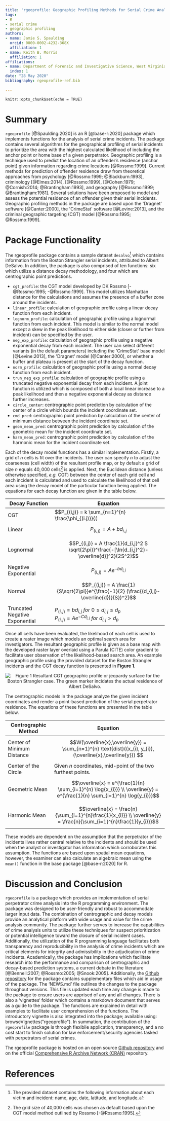 ```yaml
---
title: 'rgeoprofile: Geographic Profiling Methods for Serial Crime Analysis'
tags:
- R
- serial crime
- geographic profiling
authors:
- name: Jamie S. Spaulding
  orcid: 0000-0002-4232-368X
  affiliation: 1
- name: Keith B. Morris
  affiliation: 1
affiliations:
- name: Department of Forensic and Investigative Science, West Virginia University, Morgantown, WV, USA
  index: 1
date: "28 May 2020"
bibliography: rgeoprofile-ref.bib
 
---
```


```{r setup, include=FALSE}
knitr::opts_chunk$set(echo = TRUE)
```

# Summary

`rgeoprofile` [@Spaulding:2020] is an R [@base-r:2020] package which implements functions for the analysis of serial crime incidents. The package contains several algorithms for the geographical profiling of serial incidents to prioritize the area with the highest calculated likelihood of including the anchor point or home base of a given perpetrator. Geographic profiling is a technique used to predict the location of an offender’s residence (anchor point) given information regarding crime locations [@Rossmo:1999]. Current methods for prediction of offender residence draw from theoretical approaches from psychology [@Rossmo:1999; @Blackburn:1993], criminology [@Elmes:2014], [@Rossmo:1999], [@Cohen:1979; @Cornish:2014; @Brantingham:1993], and geography [@Rossmo:1999; @Brantingham:1981]. Several solutions have been proposed to model and assess the potential residence of an offender given their serial incidents. Geographic profiling methods in the package are based upon the 'Dragnet' software [@Canter:2000], the 'CrimeStat' software [@Levine:2013], and the criminal geographic targeting (CGT) model [@Rossmo:1995; @Rossmo:1999]. 

# Package Functionality

The rgeoprofile package contains a sample dataset `desalvo`[^1]  which contains information from the Boston Strangler serial incidents, attributed to Albert DeSalvo. In addition, the package is also comprised of ten functions: six which utilize a distance decay methodology, and four which are centrographic point predictions.

* `cgt_profile`: the CGT model developed by DK Rossmo [-@Rossmo:1995; -@Rossmo:1999]. This model utilizes Manhattan distance for the calculations and assumes the presence of a buffer zone around the incidents.
* `linear_profile`: calculation of geographic profile using a linear decay function from each incident.
* `lognorm_profile`: calculation of geographic profile using a lognormal function from each incident. This model is similar to the normal model except a skew in the peak likelihood to either side (closer or further from incident) can be specified by the user.
* `neg_exp_profile`: calculation of geographic profile using a negative exponential decay from each incident. The user can select different variants (in the default parameters) including the 'CrimeStat' base model [@Levine:2013], the 'Dragnet' model [@Canter:2000], or whether a buffer and plateau is present at the start of the decay function.
* `norm_profile`: calculation of geographic profile using a normal decay function from each incident.
* `trun_neg_exp_profile`: calculation of geographic profile using a truncated negative exponential decay from each incident. A joint function is utilized which is composed of both a local linear increase to a peak likelihood and then a negative exponential decay as distance further increases.
* `circle_center`: centrographic point prediction by calculation of the center of a circle which bounds the incident coordinate set.
* `cmd_pred`: centrographic point prediction by calculation of the center of minimum distance between the incident coordinate set.
* `geom_mean_pred`: centrographic point prediction by calculation of the geometric mean for the incident coordinate set.
* `harm_mean_pred`: centrographic point prediction by calculation of the harmonic mean for the incident coordinate set.

Each of the decay model functions has a similar implementation. Firstly, a grid of $n$ cells is fit over the incidents. The user can specify $n$ to adjust the coarseness (cell width) of the resultant profile map, or by default a grid of size $n$ equals $40,000$ cells[^2] is applied. Next, the Euclidean distance (unless otherwise specified, *e.g.* CGT) between the center of each grid cell and each incident is calculated and used to calculate the likelihood of that cell area using the decay model of the particular function being applied. The equations for each decay function are given in the table below. 

Decay Function                 | Equation
------------------------------ | ---------
CGT                            | $$P_{(i,j)} = k \sum_{n=1}^{n} \frac{\phi_{(i.j)}}{(|X_{i}-x_{n}|+|Y_{i}-y_{n}|)^f} + \frac{(1-\phi_{(i.j)})(B^{g-f})}{(2B-|X_{i}-x_{n}|-|Y_{i}-y_{n}|)^g}$$
Linear                         | $$P_{(i,j)} = A+bd_{i,j}$$
Lognormal                      | $$P_{(i,j)} = A \frac{1}{d_{i,j}^2 S \sqrt{2\pi}}^\frac{-[\ln{d_{i,j}^2}- \overline{d}]^2}{2S^2}$$
Negative Exponential           | $$P_{(i,j)} = Ae^{-bd_{i,j}}$$
Normal                         | $$P_{(i,j)} = A \frac{1}{S\sqrt{2\pi}}e^{\frac{-1}{2} (\frac{(d_{i,j}- \overline{d})}{S})^2}$$
Truncated Negative Exponential | $P_{(i,j)} = bd_{i,j}\ for\ 0 \leq d_{i,j} \leq d_{p}$ <br/> $P_{(i,j)} = Ae^{-Cd_{i,j}}\ for\ d_{i,j} > d_{p}$

Once all cells have been evaluated, the likelihood of each cell is used to create a raster image which models an optimal search area for investigators. The resultant geographic profile is given as a base map with the developed raster layer overlaid using a Parula (CITE) color gradient to facilitate user observation of the likelihood-based search area. An example geographic profile using the provided dataset for the Boston Strangler incidents and the CGT decay function is presented in **Figure 1**.

<center> 

![**Figure 1** Resultant CGT geographic profile or jeopardy surface for the Boston Strangler case. The green marker incidates the actual residence of Albert DeSalvo.](rossmo_geoprofile.png) 

</center>

The centrographic models in the package analyze the given incident coordinates and render a point-based prediction of the serial perpetrator residence. The equations of these functions are presented in the table below. 

Centrographic Method       | Equation
-------------------------- | ---------
Center of Minimum Distance | $$W(\overline{x},\overline{y}) = \sum_{n=1}^{n} \text{dist}((x_{i}, y_{i}),(\overline{x},\overline{y})) $$
Center of the Circle       | Given $n$ coordinates, mid-point of the two furthest points.
Geometric Mean             | $$\overline{x} = e^{\frac{1}{n} \sum_{i=1}^{n} \log{x_{i}}} \\ \overline{y} = e^{\frac{1}{n} \sum_{i=1}^{n} \log{y_{i}}}$$
Harmonic Mean              | $$\overline{x} = \frac{n}{\sum_{i=1}^{n}\frac{1}{x_{i}}} \\ \overline{y} = \frac{n}{\sum_{i=1}^{n}\frac{1}{y_{i}}}$$

These models are dependent on the assumption that the perpetrator of the incidents lives rather central relative to the incidents and should be used when the analyst or investigator has information which corroborates this assumption. The functions are based upon spatial mean equations, however, the examiner can also calculate an algebraic mean using the `mean()` function in the base package [@base-r:2020] for R. 

# Discussion and Conclusion

`rgeoprofile` is a package which provides an implementation of serial perpetrator crime analysis into the R programming environment. The package was designed to be user-friendly and robust to accommodate larger input data. The combination of centrographic and decay models provide an analytical platform with wide usage and value for the crime analysis community. The package further serves to increase the capabilities of crime analysis units to utilize these techniques for suspect prioritization or potential intelligence toward the closure of serial incident cases. Additionally, the utilization of the R programming language facilitates both transparency and reproducibility in the analysis of crime incidents which are critical elements for integrity and admissibility in the adjudication of crime incidents. Academically, the package has implications which facilitate research into the performance and comparison of centrographic and decay-based prediction systems, a current debate in the literature [@Bennell:2007; @Rossmo:2005; @Snook:2005]. Additionally, the [Github repository](https://github.com/JSSpaulding/rgeoprofile) for the package contains supplementary files which aid in usage of the package. The ‘NEWS.md’ file outlines the changes to the package throughout versions. This file is updated each time any change is made to the package to ensure users are apprised of any and all changes. There is also a ‘vignettes‘ folder which contains a markdown document that serves as a guide to the package. The functions are explained in detail with examples to facilitate user comprehension of the functions. The introductory vignette is also integrated into the package; available using: browseVignettes("rgeoprofile"). In summation, the contribution of the `rgeoprofile` package is through flexibile application, transparency, and a no cost start to finish solution for law enforcement/security agencies tasked with perpetrators of serial crimes.

The rgeoprofile package is hosted on an open source [Github repository](https://github.com/JSSpaulding/rgeoprofile) and on the official [Comprehensive R Archive Network (CRAN)](https://cran.r-project.org/package=rgeoprofile) repository.

# References

[^1]: The provided dataset contains the following information about each victim and incident: name, age, date, latitude, and longitude.
[^2]: The grid size of 40,000 cells was chosen as default based upon the CGT model method outlined by Rossmo [-@Rossmo:1995].